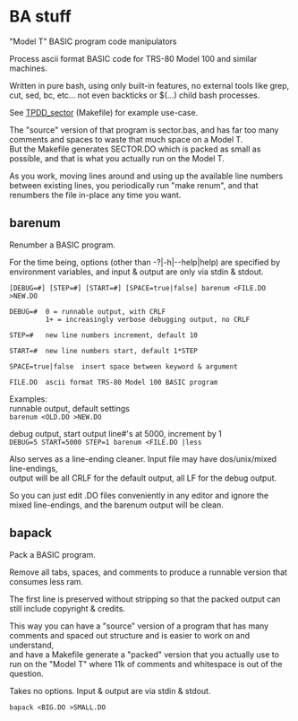 # BA stuff

"Model T" BASIC program code manipulators

Process ascii format BASIC code for TRS-80 Model 100 and similar machines.

Written in pure bash, using only built-in features, no external tools like grep, cut, sed, bc, etc... not even backticks or $(...) child bash processes.


See [TPDD_sector](https://github.com/bkw777/TPDD_sector) (Makefile) for example use-case.

The "source" version of that program is sector.bas, and has far too many comments and spaces to waste that much space on a Model T.  
But the Makefile generates SECTOR.DO which is packed as small as possible, and that is what you actually run on the Model T.

As you work, moving lines around and using up the available line numbers between existing lines, you periodically run "make renum", and that renumbers the file in-place any time you want.

## barenum

Renumber a BASIC program.

For the time being, options (other than -?|-h|--help|help) are specified by environment variables, and input & output are only via stdin & stdout.

```
[DEBUG=#] [STEP=#] [START=#] [SPACE=true|false] barenum <FILE.DO >NEW.DO

DEBUG=#  0 = runnable output, with CRLF
         1+ = increasingly verbose debugging output, no CRLF

STEP=#   new line numbers increment, default 10

START=#  new line numbers start, default 1*STEP

SPACE=true|false  insert space between keyword & argument

FILE.DO  ascii format TRS-80 Model 100 BASIC program
```

Examples:  
runnable output, default settings  
```barenum <OLD.DO >NEW.DO```

debug output, start output line#'s at 5000, increment by 1  
```DEBUG=5 START=5000 STEP=1 barenum <FILE.DO |less```

Also serves as a line-ending cleaner. Input file may have dos/unix/mixed line-endings,  
output will be all CRLF for the default output, all LF for the debug output.

So you can just edit .DO files conveniently in any editor and ignore the mixed line-endings, and the barenum output will be clean.

## bapack

Pack a BASIC program.

Remove all tabs, spaces, and comments to produce a runnable version that consumes less ram.

The first line is preserved without stripping so that the packed output can still include copyright & credits.

This way you can have a "source" version of a program that has many comments and spaced out structure and is easier to work on and understand,  
and have a Makefile generate a "packed" version that you actually use to run on the "Model T" where 11k of comments and whitespace is out of the question.

Takes no options. Input & output are via stdin & stdout.

```bapack <BIG.DO >SMALL.DO```
